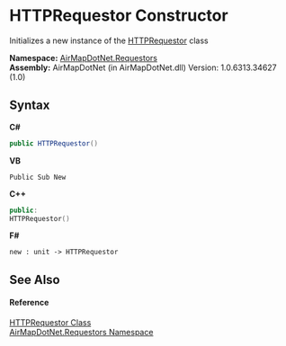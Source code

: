 # HTTPRequestor Constructor 
 

Initializes a new instance of the <a href="T_AirMapDotNet_Requestors_HTTPRequestor">HTTPRequestor</a> class

**Namespace:**&nbsp;<a href="N_AirMapDotNet_Requestors">AirMapDotNet.Requestors</a><br />**Assembly:**&nbsp;AirMapDotNet (in AirMapDotNet.dll) Version: 1.0.6313.34627 (1.0)

## Syntax

**C#**<br />
``` C#
public HTTPRequestor()
```

**VB**<br />
``` VB
Public Sub New
```

**C++**<br />
``` C++
public:
HTTPRequestor()
```

**F#**<br />
``` F#
new : unit -> HTTPRequestor
```


## See Also


#### Reference
<a href="T_AirMapDotNet_Requestors_HTTPRequestor">HTTPRequestor Class</a><br /><a href="N_AirMapDotNet_Requestors">AirMapDotNet.Requestors Namespace</a><br />